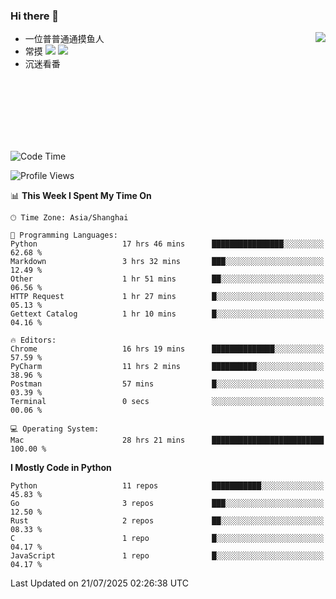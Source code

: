 ### Hi there 👋


<a href="https://github.com/yanlc39">
  <img align="right" src="https://github-readme-stats.vercel.app/api?username=yanlc39&show_icons=true&hide_border=true&icon_color=586069&title_color=a0a9af">
</a>

- 一位普普通通摸鱼人
- 常摸 ![](https://img.shields.io/badge/-Python-3e74a2?style=flat-square&logo=Python&logoColor=fff) ![](https://img.shields.io/badge/-C%2B%2B-brightgreen?style=flat-square)
- 沉迷看番



<br><br><br><br><br><br>


<!--START_SECTION:waka-->
![Code Time](http://img.shields.io/badge/Code%20Time-1%2C453%20hrs%2051%20mins-blue)

![Profile Views](http://img.shields.io/badge/Profile%20Views-0-blue)

📊 **This Week I Spent My Time On** 

```text
🕑︎ Time Zone: Asia/Shanghai

💬 Programming Languages: 
Python                   17 hrs 46 mins      ████████████████░░░░░░░░░   62.68 % 
Markdown                 3 hrs 32 mins       ███░░░░░░░░░░░░░░░░░░░░░░   12.49 % 
Other                    1 hr 51 mins        ██░░░░░░░░░░░░░░░░░░░░░░░   06.56 % 
HTTP Request             1 hr 27 mins        █░░░░░░░░░░░░░░░░░░░░░░░░   05.13 % 
Gettext Catalog          1 hr 10 mins        █░░░░░░░░░░░░░░░░░░░░░░░░   04.16 % 

🔥 Editors: 
Chrome                   16 hrs 19 mins      ██████████████░░░░░░░░░░░   57.59 % 
PyCharm                  11 hrs 2 mins       ██████████░░░░░░░░░░░░░░░   38.96 % 
Postman                  57 mins             █░░░░░░░░░░░░░░░░░░░░░░░░   03.39 % 
Terminal                 0 secs              ░░░░░░░░░░░░░░░░░░░░░░░░░   00.06 % 

💻 Operating System: 
Mac                      28 hrs 21 mins      █████████████████████████   100.00 % 
```

**I Mostly Code in Python** 

```text
Python                   11 repos            ███████████░░░░░░░░░░░░░░   45.83 % 
Go                       3 repos             ███░░░░░░░░░░░░░░░░░░░░░░   12.50 % 
Rust                     2 repos             ██░░░░░░░░░░░░░░░░░░░░░░░   08.33 % 
C                        1 repo              █░░░░░░░░░░░░░░░░░░░░░░░░   04.17 % 
JavaScript               1 repo              █░░░░░░░░░░░░░░░░░░░░░░░░   04.17 % 
```




 Last Updated on 21/07/2025 02:26:38 UTC
<!--END_SECTION:waka-->
